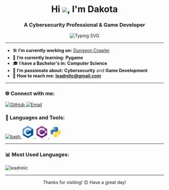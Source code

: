 <h1 align="center">
  Hi <img src="https://media.giphy.com/media/hvRJCLFzcasrR4ia7z/giphy.gif" width="30px">, I'm Dakota
</h1>
<h3 align="center">A Cybersecurity Professional & Game Developer</h3>

<p align="center">
  <img src="https://readme-typing-svg.demolab.com?font=Fira+Code&size=22&pause=1000&color=38bdae&center=true&vCenter=true&width=1300&lines=Game+Enthusiast+%7C+Python+Developer+%7C+Tool-Kit+Creator+%7C+Cybersecurity+Specialist" alt="Typing SVG" />
</p>

---

- 🛠️ **I’m currently working on:** [Dungeon Crawler](https://github.com/leadrelic/Dungeon-Crawler)
- 🌱 **I’m currently learning:** **Pygame**
- 🎓 **I have a Bachelor's in:** **Computer Science**
- 🔐 **I’m passionate about:** **Cybersecurity** and **Game Development**
- 📧 **How to reach me:** **leadrelic@gmail.com**

---

<h3 align="left">🌐 Connect with me:</h3>
<p align="left">
  <a href="https://github.com/leadrelic" target="_blank">
    <img src="https://img.shields.io/badge/GitHub-100000?style=for-the-badge&logo=github&logoColor=white" alt="GitHub">
  </a>
  <a href="mailto:leadrelic@gmail.com" target="_blank">
    <img src="https://img.shields.io/badge/Email-D14836?style=for-the-badge&logo=gmail&logoColor=white" alt="Email">
  </a>
</p>

<h3 align="left">🧰 Languages and Tools:</h3>
<p align="left">
  <a href="https://www.gnu.org/software/bash/" target="_blank" rel="noreferrer">
    <img src="https://www.vectorlogo.zone/logos/gnu_bash/gnu_bash-icon.svg" alt="bash" width="40" height="40"/>
  </a>
  <a href="https://www.cprogramming.com/" target="_blank" rel="noreferrer">
    <img src="https://raw.githubusercontent.com/devicons/devicon/master/icons/c/c-original.svg" alt="c" width="40" height="40"/>
  </a>
  <a href="https://www.w3schools.com/cs/" target="_blank" rel="noreferrer">
    <img src="https://raw.githubusercontent.com/devicons/devicon/master/icons/csharp/csharp-original.svg" alt="csharp" width="40" height="40"/>
  </a>
  <a href="https://www.python.org" target="_blank" rel="noreferrer">
    <img src="https://raw.githubusercontent.com/devicons/devicon/master/icons/python/python-original.svg" alt="python" width="40" height="40"/>
  </a>
</p>

---

<h3 align="left">📊 Most Used Languages:</h3>
<p>
  <img align="center" src="https://github-readme-stats.vercel.app/api/top-langs?username=leadrelic&show_icons=true&locale=en&layout=compact&theme=radical" alt="leadrelic" />
</p>

---

<p align="center">
  Thanks for visiting! 😊 Have a great day!
</p>
